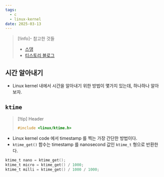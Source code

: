 ```yaml
---
tags:
  - c
  - linux-kernel
date: 2025-03-13
---
```

> [!info]- 참고한 것들
> - [스댕](https://stackoverflow.com/a/15998680)
> - [티스토리 블로그](https://pr0gr4m.tistory.com/entry/Linux-Kernel-5-Kernel-Timer-jiffies-ktime)

## 시간 알아내기

- Linux kernel 내에서 시간을 알아내기 위한 방법이 몇가지 있는데, 하나하나 알아보자.

## `ktime`

> [!tip] Header
> ```c
> #include <linux/ktime.h>
> ```

- Linux kernel code 에서 timestamp 를 찍는 가장 간단한 방법이다.
- `ktime_get()` 함수는 timestamp 를 nanosecond 값인 `ktime_t` 형으로 반환한다.

```c
ktime_t nano = ktime_get();
ktime_t micro = ktime_get() / 1000;
ktime_t milli = ktime_get() / 1000 / 1000;
```